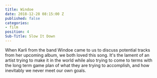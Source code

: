 ```yaml
---
title: Windoe
date: 2018-12-28 08:15:00 Z
published: false
categories:
- film
position: 4
Sub-Title: Slow It Down
---
```


When Karli from the band Windoe came to us to discuss potential tracks from her upcoming album, we both loved this song. It's the lament of an artist trying to make it in the world while also trying to come to terms with the long term game plan of what they are trying to accomplish, and how inevitably we never meet our own goals. 